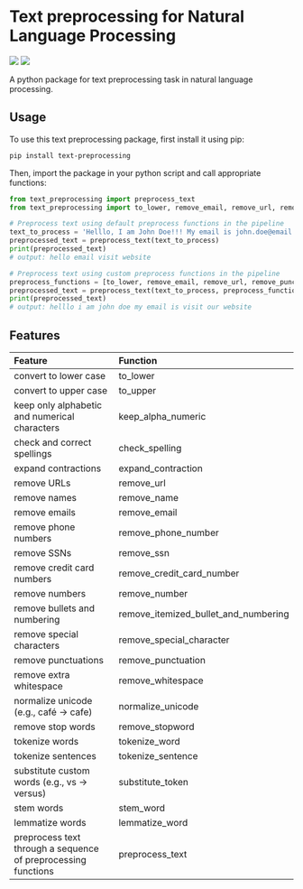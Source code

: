 Text preprocessing for Natural Language Processing
=============

![](https://github.com/berknology/text-preprocessing/workflows/Build/badge.svg)
![](https://img.shields.io/pypi/v/text-preprocessing.svg)


A python package for text preprocessing task in natural language processing.

Usage
--------
To use this text preprocessing package, first install it using pip:
```bash
pip install text-preprocessing
```

Then, import the package in your python script and call appropriate functions:

```python
from text_preprocessing import preprocess_text
from text_preprocessing import to_lower, remove_email, remove_url, remove_punctuation, lemmatize_word

# Preprocess text using default preprocess functions in the pipeline 
text_to_process = 'Helllo, I am John Doe!!! My email is john.doe@email.com. Visit our website www.johndoe.com'
preprocessed_text = preprocess_text(text_to_process)
print(preprocessed_text)
# output: hello email visit website

# Preprocess text using custom preprocess functions in the pipeline 
preprocess_functions = [to_lower, remove_email, remove_url, remove_punctuation, lemmatize_word]
preprocessed_text = preprocess_text(text_to_process, preprocess_functions)
print(preprocessed_text)
# output: helllo i am john doe my email is visit our website
```

Features
--------

| Feature                                                       | Function                              |
| :------------------------------------------------------------ |:------------------------------------- |
| convert to lower case                                         | to_lower                              |
| convert to upper case                                         | to_upper                              |
| keep only alphabetic and numerical characters                 | keep_alpha_numeric                    |
| check and correct spellings                                   | check_spelling                        |
| expand contractions                                           | expand_contraction                    |
| remove URLs                                                   | remove_url                            |
| remove names                                                  | remove_name                           |
| remove emails                                                 | remove_email                          |
| remove phone numbers                                          | remove_phone_number                   |
| remove SSNs                                                   | remove_ssn                            |
| remove credit card numbers                                    | remove_credit_card_number             |
| remove numbers                                                | remove_number                         |
| remove bullets and numbering                                  | remove_itemized_bullet_and_numbering  |
| remove special characters                                     | remove_special_character              |
| remove punctuations                                           | remove_punctuation                    |
| remove extra whitespace                                       | remove_whitespace                     |
| normalize unicode (e.g., café -> cafe)                        | normalize_unicode                     |
| remove stop words                                             | remove_stopword                       |
| tokenize words                                                | tokenize_word                         |
| tokenize sentences                                            | tokenize_sentence                     |
| substitute custom words (e.g., vs -> versus)                  | substitute_token                      |
| stem words                                                    | stem_word                             |
| lemmatize words                                               | lemmatize_word                        |
| preprocess text through a sequence of preprocessing functions | preprocess_text                       |
